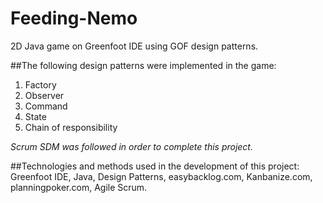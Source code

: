 # Feeding-Nemo
2D Java game on Greenfoot IDE using GOF design patterns. 

##The following design patterns were implemented in the game: 
1. Factory 
2. Observer 
3. Command 
4. State 
5. Chain of responsibility 

*Scrum SDM was followed in order to complete this project.*

##Technologies and methods used in the development of this project: 
Greenfoot IDE, Java, Design Patterns, easybacklog.com, Kanbanize.com, planningpoker.com, Agile Scrum.
